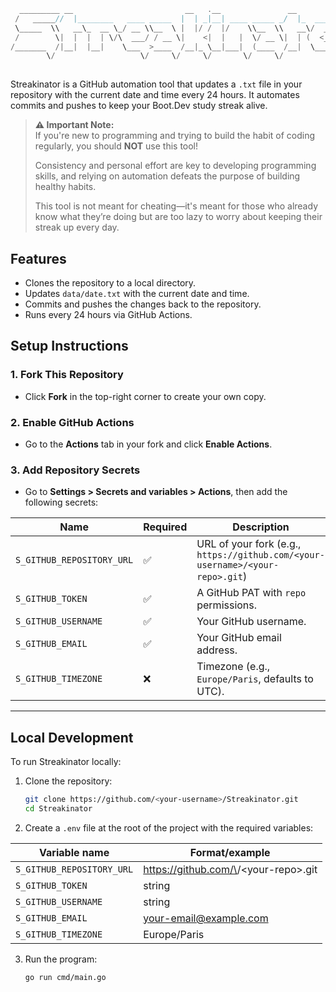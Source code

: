 ```go
  _________ __                         __   .__               __                
 /   _____//  |________   ____ _____  |  | _|__| ____ _____ _/  |_  ___________ 
 \_____  \\   __\_  __ \_/ __ \\__  \ |  |/ /  |/    \\__  \\   __\/  _ \_  __ \
 /        \|  |  |  | \/\  ___/ / __ \|    <|  |   |  \/ __ \|  | (  <_> )  | \/
/_______  /|__|  |__|    \___  >____  /__|_ \__|___|  (____  /__|  \____/|__|   
        \/                   \/     \/     \/       \/     \/                   
                                                                                               
```

Streakinator is a GitHub automation tool that updates a `.txt` file in your repository with the current date and time every 24 hours. It automates commits and pushes to keep your Boot.Dev study streak alive.



> **⚠ Important Note:**  
> If you're new to programming and trying to build the habit of coding regularly, you should **NOT** use this tool!  
>  
> Consistency and personal effort are key to developing programming skills, and relying on automation defeats the purpose of building healthy habits.  
>  
> This tool is not meant for cheating—it's meant for those who already know what they’re doing but are too lazy to worry about keeping their streak up every day.



## Features
- Clones the repository to a local directory.
- Updates `data/date.txt` with the current date and time.
- Commits and pushes the changes back to the repository.
- Runs every 24 hours via GitHub Actions.


## Setup Instructions

### **1. Fork This Repository**
- Click **Fork** in the top-right corner to create your own copy.

### **2. Enable GitHub Actions**
- Go to the **Actions** tab in your fork and click **Enable Actions**.

### **3. Add Repository Secrets**
- Go to **Settings > Secrets and variables > Actions**, then add the following secrets:

| Name                  | Required | Description                                    |
|-----------------------|----------|------------------------------------------------|
| `S_GITHUB_REPOSITORY_URL` | ✅      | URL of your fork (e.g., `https://github.com/<your-username>/<your-repo>.git`) |
| `S_GITHUB_TOKEN`        | ✅      | A GitHub PAT with `repo` permissions.          |
| `S_GITHUB_USERNAME`     | ✅      | Your GitHub username.                          |
| `S_GITHUB_EMAIL`        | ✅      | Your GitHub email address.                     |
| `S_GITHUB_TIMEZONE`     | ❌      | Timezone (e.g., `Europe/Paris`, defaults to UTC). |

---

## Local Development
To run Streakinator locally:
1. Clone the repository:
   ```bash
   git clone https://github.com/<your-username>/Streakinator.git
   cd Streakinator
2. Create a `.env` file at the root of the project with the required variables:


| Variable name                  | Format/example                                  
|-----------------------|----------|
|`S_GITHUB_REPOSITORY_URL`	| https://github.com/\<your-username>/\<your-repo>.git
|`S_GITHUB_TOKEN`	        | string
|`S_GITHUB_USERNAME`            | string
|`S_GITHUB_EMAIL`               | your-email@example.com
|`S_GITHUB_TIMEZONE`            | Europe/Paris

3. Run the program:
	 ```bash   
	go run cmd/main.go
